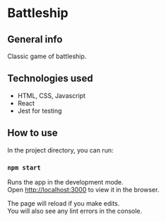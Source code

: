 # Battleship

## General info

Classic game of battleship.

## Technologies used

- HTML, CSS, Javascript
- React
- Jest for testing

## How to use

In the project directory, you can run:

### `npm start`

Runs the app in the development mode.\
Open [http://localhost:3000](http://localhost:3000) to view it in the browser.

The page will reload if you make edits.\
You will also see any lint errors in the console.
